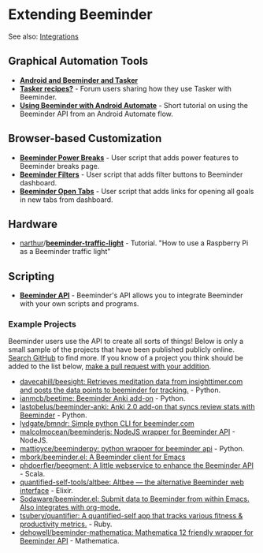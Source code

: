 # Extending Beeminder

See also: [Integrations](https://github.com/narthur/beeminder-wiki/blob/master/integrations.md)

## Graphical Automation Tools

- [**Android and Beeminder and Tasker**](https://blog.beeminder.com/beedroid/)
- [**Tasker recipes?**](https://forum.beeminder.com/t/tasker-recipes/5367) - Forum users sharing how they use Tasker with Beeminder.
- [**Using Beeminder with Android Automate**](https://forum.beeminder.com/t/using-beeminder-with-android-automate/6401) -
  Short tutorial on using the Beeminder API from an Android Automate flow.

## Browser-based Customization

- [**Beeminder Power Breaks**](https://openuserjs.org/scripts/narthur/Beeminder_Power_Breaks) - User script that adds 
  power features to Beeminder breaks page.
- [**Beeminder Filters**](https://openuserjs.org/scripts/narthur/Beeminder_Filters) - User script that adds filter
  buttons to Beeminder dashboard.
- [**Beeminder Open Tabs**](https://openuserjs.org/scripts/narthur/Beeminder_Open_Tabs) - User script that adds links
  for opening all goals in new tabs from dashboard.

## Hardware

- [narthur](https://github.com/narthur)/[**beeminder-traffic-light**](https://github.com/narthur/beeminder-traffic-light) - Tutorial. "How to use a Raspberry Pi as a Beeminder traffic light"

## Scripting

- [**Beeminder API**](http://api.beeminder.com/#beeminder-api-reference) - Beeminder's API allows you to integrate
  Beeminder with your own scripts and programs.
  
### Example Projects

Beeminder users use the API to create all sorts of things! Below is only a small sample of the projects that have been published publicly online. [Search GitHub](https://github.com/search?q=beeminder&type=) to find more. If you know of a project you think should be added to the list below, [make a pull request with your addition](contributing.md).

- [davecahill/beesight: Retrieves meditation data from insighttimer.com and posts the data points to beeminder for tracking.](https://github.com/davecahill/beesight) - Python.
- [ianmcb/beetime: Beeminder Anki add-on](https://github.com/ianmcb/beetime) - Python.
- [lastobelus/beeminder-anki: Anki 2.0 add-on that syncs review stats with Beeminder](https://github.com/lastobelus/beeminder-anki) - Python.
- [lydgate/bmndr: Simple python CLI for beeminder.com](https://github.com/lydgate/bmndr)
- [malcolmocean/beeminderjs: NodeJS wrapper for Beeminder API](https://github.com/malcolmocean/beeminderjs) - NodeJS.
- [mattjoyce/beeminderpy: python wrapper for beeminder api](https://github.com/mattjoyce/beeminderpy) - Python.
- [mbork/beeminder.el: A Beeminder client for Emacs](https://github.com/mbork/beeminder.el)
- [phdoerfler/beegment: A little webservice to enhance the Beeminder API](https://github.com/phdoerfler/beegment) - Scala.
- [quantified-self-tools/altbee: Altbee — the alternative Beeminder web interface](https://github.com/quantified-self-tools/altbee) - Elixir.
- [Sodaware/beeminder.el: Submit data to Beeminder from within Emacs. Also integrates with org-mode.](https://github.com/Sodaware/beeminder.el)
- [tsubery/quantifier: A quantified-self app that tracks various fitness & productivity metrics.](https://github.com/tsubery/quantifier) - Ruby.
- [dehowell/beeminder-mathematica: Mathematica 12 friendly wrapper for Beeminder API](https://github.com/dehowell/beeminder-mathematica) - Mathematica.

